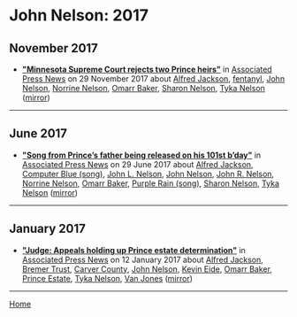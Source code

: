 # John Nelson: 2017

## November 2017

 - [**"Minnesota Supreme Court rejects two Prince heirs"**](https://apnews.com/0ff4834801f741d5a5119c38e2286c02) in [Associated Press News](https://apnews.com/) on 29 November 2017 about [Alfred Jackson](../../topics/alfred-jackson/index.md), [fentanyl](../../topics/fentanyl/index.md), [John Nelson](../../topics/john-nelson/index.md), [Norrine Nelson](../../topics/norrine-nelson/index.md), [Omarr Baker](../../topics/omarr-baker/index.md), [Sharon Nelson](../../topics/sharon-nelson/index.md), [Tyka Nelson](../../topics/tyka-nelson/index.md) ([mirror](https://web.archive.org/web/*/https://apnews.com/0ff4834801f741d5a5119c38e2286c02))

----

## June 2017

 - [**"Song from Prince’s father being released on his 101st b’day"**](https://apnews.com/229ffc268c5e4b1ca1eef644539b5247) in [Associated Press News](https://apnews.com/) on 29 June 2017 about [Alfred Jackson](../../topics/alfred-jackson/index.md), [Computer Blue (song)](../../topics/song/computer-blue/index.md), [John L. Nelson](../../topics/john-l-nelson/index.md), [John Nelson](../../topics/john-nelson/index.md), [John R. Nelson](../../topics/john-r-nelson/index.md), [Norrine Nelson](../../topics/norrine-nelson/index.md), [Omarr Baker](../../topics/omarr-baker/index.md), [Purple Rain (song)](../../topics/song/purple-rain/index.md), [Sharon Nelson](../../topics/sharon-nelson/index.md), [Tyka Nelson](../../topics/tyka-nelson/index.md) ([mirror](https://web.archive.org/web/*/https://apnews.com/229ffc268c5e4b1ca1eef644539b5247))

----

## January 2017

 - [**"Judge: Appeals holding up Prince estate determination"**](https://apnews.com/c26a8f91fcbc4e25b4138a17edc9c56e) in [Associated Press News](https://apnews.com/) on 12 January 2017 about [Alfred Jackson](../../topics/alfred-jackson/index.md), [Bremer Trust](../../topics/bremer-trust/index.md), [Carver County](../../topics/carver-county/index.md), [John Nelson](../../topics/john-nelson/index.md), [Kevin Eide](../../topics/kevin-eide/index.md), [Omarr Baker](../../topics/omarr-baker/index.md), [Prince Estate](../../topics/prince-estate/index.md), [Tyka Nelson](../../topics/tyka-nelson/index.md), [Van Jones](../../topics/van-jones/index.md) ([mirror](https://web.archive.org/web/*/https://apnews.com/c26a8f91fcbc4e25b4138a17edc9c56e))

----

[Home](../)
